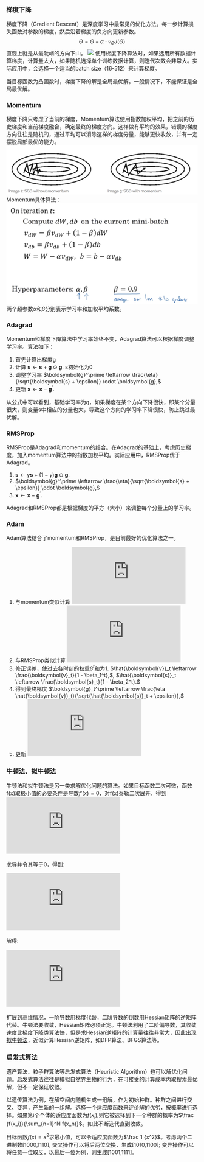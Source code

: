 ### 梯度下降
梯度下降（Gradient Descent）是深度学习中最常见的优化方法。每一步计算损失函数对参数的梯度，然后沿着梯度的负方向更新参数。$$\Theta = \Theta -\alpha \cdot \triangledown_\Theta J(\Theta )$$直观上就是从最陡峭的方向下山。
![](https://images2015.cnblogs.com/blog/1042406/201610/1042406-20161017221342935-1872962415.png)
使用梯度下降算法时，如果选用所有数据计算梯度，计算量太大，如果随机选择单个训练数据计算，则迭代次数会非常大。实际应用中，会选择一个适当的batch size（16-512）来计算梯度。

当目标函数为凸函数时，梯度下降的解是全局最优解。一般情况下，不能保证是全局最优解。
### Momentum
梯度下降只考虑了当前的梯度，Momentum算法使用指数加权平均，把之前的历史梯度和当前梯度融合，确定最终的梯度方向。这样做有平均的效果，错误的梯度方向往往是随机的，通过平均可以消除这样的梯度分量，能够更快收敛，并有一定摆脱局部最优的能力。
![](img/momentum.png)
Momentum具体算法：
![](img/momentum_algo.png)
两个超参数$\alpha$和$\beta$分别表示学习率和加权平均系数。

### Adagrad
Momentum和梯度下降算法中学习率始终不变，Adagrad算法可以根据梯度调整学习率。算法如下：

1. 首先计算出梯度g
2. 计算 $\boldsymbol{s} \leftarrow \boldsymbol{s} + \boldsymbol{g} \odot \boldsymbol{g}.$ s初始化为0
3. 调整学习率 $\boldsymbol{g}^\prime \leftarrow \frac{\eta}{\sqrt{\boldsymbol{s} + \epsilon}} \odot \boldsymbol{g},$
4. 更新 $\boldsymbol{x} \leftarrow \boldsymbol{x} - \boldsymbol{g}^\prime.$

从公式中可以看到，基础学习率为$\eta$，如果梯度在某个方向下降很快，即某个分量很大，则变量s中相应的分量也大，导致这个方向的学习率下降很快，防止跳过最优解。

### RMSProp
RMSProp是Adagrad和momentum的结合。在Adagrad的基础上，考虑历史梯度，加入momentum算法中的指数加权平均。实际应用中，RMSProp优于Adagrad。

1. $\boldsymbol{s} \leftarrow \gamma \boldsymbol{s} + (1 - \gamma) \boldsymbol{g} \odot \boldsymbol{g}.$
2. $\boldsymbol{g}^\prime \leftarrow \frac{\eta}{\sqrt{\boldsymbol{s} + \epsilon}} \odot \boldsymbol{g},$
3. $\boldsymbol{x} \leftarrow \boldsymbol{x} - \boldsymbol{g}^\prime.$

Adagrad和RMSProp都是根据梯度的平方（大小）来调整每个分量上的学习率。

### Adam
Adam算法结合了momentum和RMSProp，是目前最好的优化算法之一。

1. 与momentum类似计算 ![](https://github.com/LEAGUE-OF-BME/InterviewFAQ/edit/master/%E6%9C%BA%E5%99%A8%E5%AD%A6%E4%B9%A0/%E4%BC%98%E5%8C%96%E6%96%B9%E6%B3%95.md)
2. 与RMSProp类似计算 ![](http://latex.codecogs.com/gif.latex?%5Cboldsymbol%7Bs%7D_t%20%5Cleftarrow%20%5Cbeta_2%20%5Cboldsymbol%7Bs%7D_%7Bt-1%7D%20&plus;%20%281%20-%20%5Cbeta_2%29%20%5Cboldsymbol%7Bg%7D_t%20%5Codot%20%5Cboldsymbol%7Bg%7D_t)
3. 修正误差，使过去各时刻的权重$\beta^t$和为1. $\hat{\boldsymbol{v}}_t \leftarrow \frac{\boldsymbol{v}_t}{1 - \beta_1^t},$, $\hat{\boldsymbol{s}}_t \leftarrow \frac{\boldsymbol{s}_t}{1 - \beta_2^t}.$
4. 得到最终梯度 $\boldsymbol{g}_t^\prime \leftarrow \frac{\eta \hat{\boldsymbol{v}}_t}{\sqrt{\hat{\boldsymbol{s}}_t + \epsilon}},$
5. 更新 ![](http://latex.codecogs.com/gif.latex?%5Cboldsymbol%7Bx%7D_t%20%5Cleftarrow%20%5Cboldsymbol%7Bx%7D_%7Bt-1%7D%20-%20%5Cboldsymbol%7Bg%7D_t%5E%5Cprime)


### 牛顿法、拟牛顿法
牛顿法和拟牛顿法是另一类求解优化问题的算法。如果目标函数二次可微，函数f(x)取极小值的必要条件是导数$f\prime(x)=0$，对f(x)泰勒二次展开，得到![](http://latex.codecogs.com/gif.latex?f%5Cleft&space;(&space;x&space;%5Cright&space;)=f%5Cleft&space;(&space;x_k&space;%5Cright&space;)+%7Bf%7D%27%5Cleft&space;(&space;x_k&space;%5Cright&space;)%5Cleft&space;(&space;x-x_k&space;%5Cright&space;)+%5Cfrac%7B1%7D%7B2%7D%7Bf%7D%27%27%5Cleft&space;(&space;x_k&space;%5Cright&space;)%5Cleft&space;(&space;x-x_k&space;%5Cright&space;)%5E2)

求导并令其等于0，得到:

![](http://latex.codecogs.com/gif.latex?%7Bf%7D%27%5Cleft&space;(&space;x_k&space;%5Cright&space;)+%7Bf%7D%27%27%5Cleft&space;(&space;x_k&space;%5Cright&space;)%5Cleft&space;(&space;x-x_k&space;%5Cright&space;)=0)

解得:

![](http://latex.codecogs.com/gif.latex?x=x_k-%5Cfrac%7B%7Bf%7D%27%5Cleft&space;(&space;x_k&space;%5Cright&space;)%7D%7B%7Bf%7D%27%27%5Cleft&space;(&space;x_k&space;%5Cright&space;)%7D)

扩展到高维情况，一阶导数用梯度代替，二阶导数的倒数用Hessian矩阵的逆矩阵代替。牛顿法要收敛，Hessian矩阵必须正定。牛顿法利用了二阶偏导数，其收敛速度比梯度下降类算法快，但是求Hessian逆矩阵的计算量往往非常大，因此出现[拟牛顿法](https://zh.wikipedia.org/wiki/%E6%93%AC%E7%89%9B%E9%A0%93%E6%B3%95)，近似计算Hessian逆矩阵，如DFP算法、BFGS算法等。

### 启发式算法
遗产算法、粒子群算法等启发式算法（Heuristic Algorithm）也可以解优化问题。启发式算法往往是模拟自然界生物的行为，在可接受的计算成本内取搜索最优解，但不一定保证收敛。

以遗传算法为例，在解空间内随机生成一组解，作为初始种群。种群之间进行交叉、变异，产生新的一组解。选择一个适应度函数来评价解的优劣，按概率进行选择。如果第i个个体的适应度函数为$f(x_i)$,则它被选择到下一个种群的概率为$\frac {f(x_i)}{\sum_{n=1}^N f(x_n)}$。如此不断迭代直到收敛。

目标函数$f(x)=x^2$求最小值，可以令适应度函数为$\frac 1 {x^2}$。考虑两个二进制数[1000,1110], 交叉操作可以将后两位交换，生成[1010,1100]; 变异操作可以将任意一位取反，以最后一位为例，则生成[1001,1111]。
